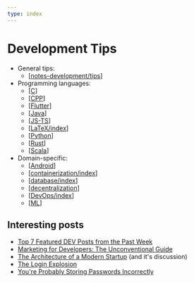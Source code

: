 ```yaml
---
type: index
---
```


# Development Tips

- General tips:
  - [[notes-development/tips]]
- Programming languages:
  - [[C]]
  - [[CPP]]
  - [[Flutter]]
  - [[Java]]
  - [[JS-TS]]
  - [[LaTeX/index]]
  - [[Python]]
  - [[Rust]]
  - [[Scala]]
- Domain-specific:
  - [[Android]]
  - [[containerization/index]]
  - [[database/index]]
  - [[decentralization]]
  - [[DevOps/index]]
  - [[ML]]

## Interesting posts

- [Top 7 Featured DEV Posts from the Past Week](https://dev.to/devteam/top-7-featured-dev-posts-from-the-past-week-33i3)
- [Marketing for Developers: The Unconventional Guide](https://dev.to/inovak/marketing-for-developers-the-unconventional-guide-3a1j)
- [The Architecture of a Modern Startup](https://betterprogramming.pub/architecture-of-modern-startup-abaec235c2eb) (and it's discussion)
- [The Login Explosion](https://blog.codinghorror.com/the-login-explosion/)
- [You're Probably Storing Passwords Incorrectly](https://blog.codinghorror.com/youre-probably-storing-passwords-incorrectly/)

[//begin]: # "Autogenerated link references for markdown compatibility"
[notes-development/tips]: tips.md "General Development Tips"
[C]: C.md "C"
[CPP]: CPP.md "C++"
[Flutter]: Flutter.md "Flutter"
[Java]: Java.md "Java Development"
[JS-TS]: JS-TS.md "JavaScript/TypeScript Development"
[LaTeX/index]: LaTeX/index.md "$\LaTeX$"
[Python]: Python.md "Python"
[Rust]: Rust.md "Rust Development"
[Scala]: Scala.md "Scala"
[Android]: Android.md "Android"
[containerization/index]: containerization/index.md "Containerization"
[database/index]: database/index.md "Database related development"
[decentralization]: decentralization.md "Decentralization Related"
[DevOps/index]: DevOps/index.md "DevOps Related"
[ML]: ML.md "Machine Learning"
[//end]: # "Autogenerated link references"
